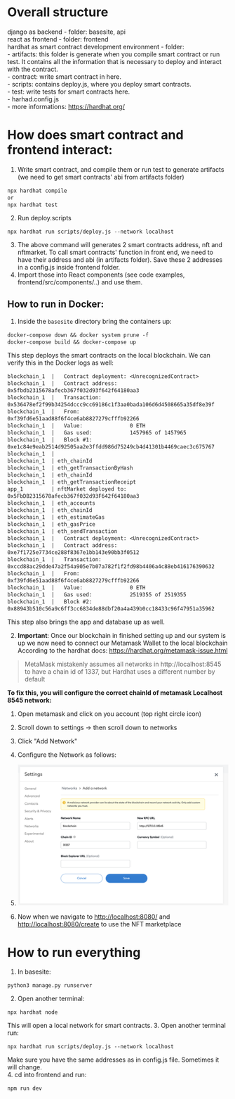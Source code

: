 # Overall structure
django as backend - folder: basesite, api  
react as frontend - folder: frontend  
hardhat as smart contract development environment - folder:  
    - artifacts: this folder is generate when you compile smart contract or run test. It contains all the information that is necessary to deploy and interact with the contract.  
    - contract: write smart contract in here.  
    - scripts: contains deploy.js, where you deploy smart contracts.  
    - test: write tests for smart contracts here.  
    - harhad.config.js  
    - more informations: https://hardhat.org/  


# How does smart contract and frontend interact:  
1. Write smart contract, and compile them or run test to generate artifacts (we need to get smart contracts' abi from artifacts folder)
```shell
npx hardhat compile
or 
npx hardhat test
```
2. Run deploy.scripts 
```shell
npx hardhat run scripts/deploy.js --network localhost
```
3. The above command will generates 2 smart contracts address, nft and nftmarket. To call smart contracts' function in front end, we need to have their address and abi (in artifacts folder). Save these 2 addresses in a config.js inside frontend folder.
4. Import those into React components (see code examples, frontend/src/components/..) and use them.

## How to run in Docker:  
1. Inside the <code>basesite</code> directory bring the containers up:
```shell
docker-compose down && docker system prune -f
docker-compose build && docker-compose up
```
This step deploys the smart contracts on the local blockchain.
We can verify this in the Docker logs as well:
```
blockchain_1  |   Contract deployment: <UnrecognizedContract>
blockchain_1  |   Contract address:    0x5fbdb2315678afecb367f032d93f642f64180aa3
blockchain_1  |   Transaction:         0x536478ef2f99b34254dccc9cc69186c1f3aa0bada106d6d4508665a35df8e39f
blockchain_1  |   From:                0xf39fd6e51aad88f6f4ce6ab8827279cfffb92266
blockchain_1  |   Value:               0 ETH
blockchain_1  |   Gas used:            1457965 of 1457965
blockchain_1  |   Block #1:            0xe1c84e9eab2514d92505aa2e3ffdd986d75249cb4d41301b4469caec3c675767
blockchain_1  |
blockchain_1  | eth_chainId
blockchain_1  | eth_getTransactionByHash
blockchain_1  | eth_chainId
blockchain_1  | eth_getTransactionReceipt
app_1         | nftMarket deployed to: 0x5FbDB2315678afecb367f032d93F642f64180aa3
blockchain_1  | eth_accounts
blockchain_1  | eth_chainId
blockchain_1  | eth_estimateGas
blockchain_1  | eth_gasPrice
blockchain_1  | eth_sendTransaction
blockchain_1  |   Contract deployment: <UnrecognizedContract>
blockchain_1  |   Contract address:    0xe7f1725e7734ce288f8367e1bb143e90bb3f0512
blockchain_1  |   Transaction:         0xccd88ac29dde47a2f54a905e7b07a782f1f2fd98b4406a4c88eb416176390632
blockchain_1  |   From:                0xf39fd6e51aad88f6f4ce6ab8827279cfffb92266
blockchain_1  |   Value:               0 ETH
blockchain_1  |   Gas used:            2519355 of 2519355
blockchain_1  |   Block #2:            0x88943b510c56a9c6ff3cc6834de88dbf20a4a439b0cc18433c96f47951a35962
```
This step also brings the app and database up as well.

2. <b>Important</b>: Once our blockchain in finished setting up and our system is up we now need to connect our Metamask Wallet to the local blockchain <br>
According to the hardhat docs: <https://hardhat.org/metamask-issue.html>
> MetaMask mistakenly assumes all networks in http://localhost:8545 to have a chain id of 1337, but Hardhat uses a different number by default

<b>To fix this, you will configure the correct chainId of metamask Localhost 8545 network: </b> <br>
1. Open metamask and click on you account (top right circle icon)
2. Scroll down to settings -> then scroll down to networks 
3. Click "Add Network"
4. Configure the Network as follows:
5. ![metamask_settings](/images/metamask_settings.png)


3. Now when we navigate to <http://localhost:8080/> and <http://localhost:8080/create>
to use the NFT marketplace

# How to run everything
1. In basesite:
```shell
python3 manage.py runserver
```
2. Open another terminal:
```shell
npx hardhat node
```
This will open a local network for smart contracts.
3. Open another terminal run: 
```shell
npx hardhat run scripts/deploy.js --network localhost
```
Make sure you have the same addresses as in config.js file. Sometimes it will change.  
4. cd into frontend and run:
```shell
npm run dev
```
